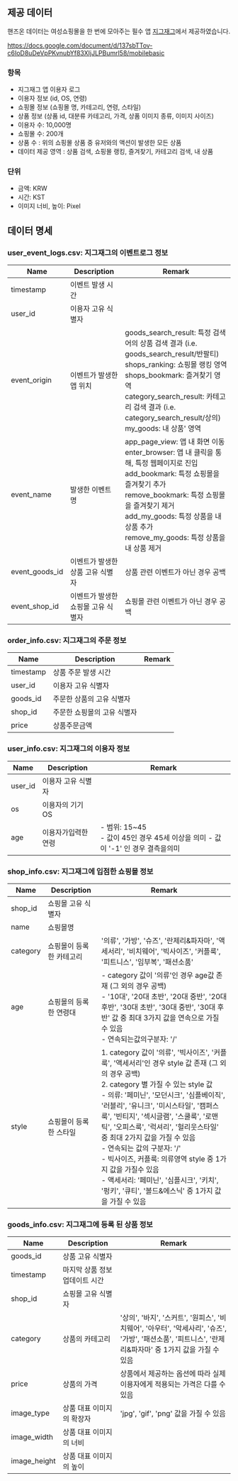 ## 제공 데이터
핸즈온 데이터는 여성쇼핑몰을 한 번에 모아주는 필수 앱 <a href="https://www.notion.so/croquis/a561a88ad03e4022860924fd557a0da3" target="_blank">지그재그</a>에서 제공하였습니다.

https://docs.google.com/document/d/137sbTTov-c6IoD8uDeVpPKvnubYf83XIjJLPBumrl58/mobilebasic

### 항목
- 지그재그 앱 이용자 로그
- 이용자 정보 (id, OS, 연령)
- 쇼핑몰 정보 (쇼핑몰 명, 카테고리, 연령, 스타일)
- 상품 정보 (상품 id, 대분류 카테고리, 가격, 상품 이미지 종류, 이미지 사이즈)
- 이용자 수: 10,000명
- 쇼핑몰 수: 200개
- 상품 수 : 위의 쇼핑몰 상품 중 유저와의 액션이 발생한 모든 상품
- 데이터 제공 영역 : 상품 검색, 쇼핑몰 랭킹, 즐겨찾기, 카테고리 검색, 내 상품

### 단위
- 금액: KRW
- 시간: KST
- 이미지 너비, 높이: Pixel

## 데이터 명세
### user_event_logs.csv: 지그재그의 이벤트로그 정보
|Name          |Description         |Remark                                                                                                                                                                                                       |
|--------------|--------------------|------------------------------------------------------------------------------------------------------------------------------------------------------------------------------------------------------------|
|timestamp     |이벤트 발생 시간|                                                                                                                                                                                                            |
|user_id       |이용자 고유 식별자          |                                                                                                                                                                                                            |
|event_origin  |이벤트가 발생한 앱 위치       |goods_search_result: 특정 검색어의 상품 검색 결과 (i.e. goods_search_result/반팔티) <br>shops_ranking: 쇼핑몰 랭킹 영역 <br>shops_bookmark: 즐겨찾기 영역 <br>category_search_result: 카테고리 검색 결과 (i.e. category_search_result/상의) <br>my_goods: 내 상품' 영역|
|event_name    |발생한 이벤트 명           |app_page_view: 앱 내 화면 이동 <br>enter_browser: 앱 내 클릭을 통해, 특정 웹페이지로 진입 <br>add_bookmark: 특정 쇼핑몰을 즐겨찾기 추가 <br>remove_bookmark: 특정 쇼핑몰을 즐겨찾기 제거 <br>add_my_goods: 특정 상품을 내 상품 추가 <br>remove_my_goods: 특정 상품을 내 상품 제거                 |
|event_goods_id|이벤트가 발생한 상품 고유 식별자  |상품 관련 이벤트가 아닌 경우 공백                                                                                                                                                                                         |
|event_shop_id |이벤트가 발생한 쇼핑몰 고유 식별자 |쇼핑몰 관련 이벤트가 아닌 경우 공백                                                                                                                                                                                        |
### order_info.csv: 지그재그의 주문 정보
|Name          |Description         |Remark                                                                                                                                                                                                       |
|--------------|--------------------|------------------------------------------------------------------------------------------------------------------------------------------------------------------------------------------------------------|
|timestamp     |상품 주문 발생 시간   |                                                                                                                                                                                                            |
|user_id       |이용자 고유 식별자          |                                                                                                                                                                                                            |
|goods_id      |주문한 상품의 고유 식별자      |                                                                                                                                                                                                            |
|shop_id       |주문한 쇼핑몰의 고유 식별자     |                                                                                                                                                                                                            |
|price         |상품주문금액       |                                                                                                                                                                                                            |

### user_info.csv: 지그재그의 이용자 정보
|Name          |Description         |Remark                                                                                                                                                                                                       |
|--------------|--------------------|------------------------------------------------------------------------------------------------------------------------------------------------------------------------------------------------------------|
|user_id       |이용자 고유 식별자   |                                                                                                                                                                                                            |
|os            |이용자의 기기 OS          |                                                                                                                                                                                                            |
|age           |이용자가입력한연령   |- 범위: 15~45 <br>- 값이 45인 경우 45세 이상을 의미 - 값이 '-1' 인 경우 결측을의미                                                                                                                                                    |

### shop_info.csv: 지그재그에 입점한 쇼핑몰 정보
|Name          |Description         |Remark                                                                                                                                                                                                       |
|--------------|--------------------|------------------------------------------------------------------------------------------------------------------------------------------------------------------------------------------------------------|
|shop_id       |쇼핑몰 고유 식별자   |                                                                                                                                                                                                            |
|name          |쇼핑몰명|                                                                                                                                                                                                            |
|category      |쇼핑몰이 등록한 카테고리       |'의류', '가방', '슈즈', '란제리&파자마', '액세서리', '비치웨어', '빅사이즈', '커플룩', '피트니스', '임부복', '패션소품'                                                                                                                           |
|age           |쇼핑몰의 등록한 연령대        |- category 값이 '의류'인 경우 age값 존재 (그 외의 경우 공백) <br>- '10대', '20대 초반', '20대 중반', '20대 후반', '30대 초반', '30대 중반', '30대 후반' 값 중 최대 3가지 값을 연속으로 가질 수 있음 <br>- 연속되는값의구분자: '/'                                                |
|style         |쇼핑몰이 등록한 스타일        |1. category 값이 '의류', '빅사이즈', '커플룩', '액세서리'인 경우 style 값 존재 (그 외의 경우 공백)  <br>2. category 별 가질 수 있는 style 값 <br>- 의류: '페미닌', '모던시크', '심플베이직', '러블리', '유니크', '미시스타일', '캠퍼스룩', '빈티지', '섹시글램', '스쿨룩', '로맨틱', '오피스룩', '럭셔리', '헐리웃스타일' 중 최대 2가지 값을 가질 수 있음 <br>- 연속되는 값의 구분자: '/' <br>- 빅사이즈, 커플룩: 의류영역 style 중 1가지 값을 가질수 있음 <br>- 액세서리: '페미닌', '심플시크', '키치', '펑키', '큐티', '볼드&에스닉' 중 1가지 값을 가질 수 있음|


### goods_info.csv: 지그재그에 등록 된 상품 정보
|Name          |Description         |Remark                                                                                                                                                                                                       |
|--------------|--------------------|------------------------------------------------------------------------------------------------------------------------------------------------------------------------------------------------------------|
|goods_id      |상품 고유 식별자 |                                                                                                                                                                                                            |
|timestamp     |마지막 상품 정보 업데이트 시간|                                                                                                                                                                                                            |
|shop_id       |쇼핑몰 고유 식별자          |                                                                                                                                                                                                            |
|category      |상품의 카테고리            |'상의', '바지', '스커트', '원피스', '비치웨어', '아우터', '악세사리', '슈즈', '가방', '패션소품', '피트니스', '란제리&파자마' 중 1가지 값을 가질 수 있음                                                                                                     |
|price         |상품의 가격      |상품에서 제공하는 옵션에 따라 실제 이용자에게 적용되는 가격은 다를 수 있음                                                                                                                                                                  |
|image_type    |상품 대표 이미지의 확장자      |'jpg', 'gif', 'png' 값을 가질 수 있음                                                                                                                                                                              |
|image_width   |상품 대표 이미지의 너비|                                                                                                                                                                                                            |
|image_height  |상품 대표 이미지의 높이|                                                                                                                                                                                                            |
